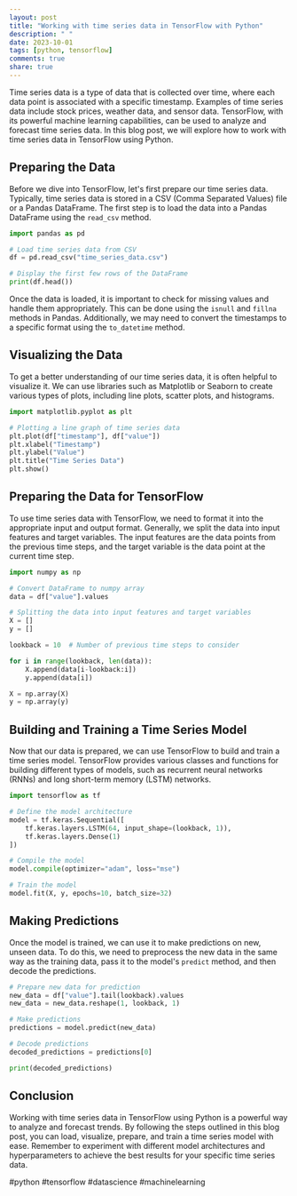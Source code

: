 ```yaml
---
layout: post
title: "Working with time series data in TensorFlow with Python"
description: " "
date: 2023-10-01
tags: [python, tensorflow]
comments: true
share: true
---
```


Time series data is a type of data that is collected over time, where each data point is associated with a specific timestamp. Examples of time series data include stock prices, weather data, and sensor data. TensorFlow, with its powerful machine learning capabilities, can be used to analyze and forecast time series data. In this blog post, we will explore how to work with time series data in TensorFlow using Python.

## Preparing the Data

Before we dive into TensorFlow, let's first prepare our time series data. Typically, time series data is stored in a CSV (Comma Separated Values) file or a Pandas DataFrame. The first step is to load the data into a Pandas DataFrame using the `read_csv` method.

```python
import pandas as pd

# Load time series data from CSV
df = pd.read_csv("time_series_data.csv")

# Display the first few rows of the DataFrame
print(df.head())
```

Once the data is loaded, it is important to check for missing values and handle them appropriately. This can be done using the `isnull` and `fillna` methods in Pandas. Additionally, we may need to convert the timestamps to a specific format using the `to_datetime` method.

## Visualizing the Data

To get a better understanding of our time series data, it is often helpful to visualize it. We can use libraries such as Matplotlib or Seaborn to create various types of plots, including line plots, scatter plots, and histograms.

```python
import matplotlib.pyplot as plt

# Plotting a line graph of time series data
plt.plot(df["timestamp"], df["value"])
plt.xlabel("Timestamp")
plt.ylabel("Value")
plt.title("Time Series Data")
plt.show()
```

## Preparing the Data for TensorFlow

To use time series data with TensorFlow, we need to format it into the appropriate input and output format. Generally, we split the data into input features and target variables. The input features are the data points from the previous time steps, and the target variable is the data point at the current time step.

```python
import numpy as np

# Convert DataFrame to numpy array
data = df["value"].values

# Splitting the data into input features and target variables
X = []
y = []

lookback = 10  # Number of previous time steps to consider

for i in range(lookback, len(data)):
    X.append(data[i-lookback:i])
    y.append(data[i])

X = np.array(X)
y = np.array(y)
```

## Building and Training a Time Series Model

Now that our data is prepared, we can use TensorFlow to build and train a time series model. TensorFlow provides various classes and functions for building different types of models, such as recurrent neural networks (RNNs) and long short-term memory (LSTM) networks.

```python
import tensorflow as tf

# Define the model architecture
model = tf.keras.Sequential([
    tf.keras.layers.LSTM(64, input_shape=(lookback, 1)),
    tf.keras.layers.Dense(1)
])

# Compile the model
model.compile(optimizer="adam", loss="mse")

# Train the model
model.fit(X, y, epochs=10, batch_size=32)
```

## Making Predictions

Once the model is trained, we can use it to make predictions on new, unseen data. To do this, we need to preprocess the new data in the same way as the training data, pass it to the model's `predict` method, and then decode the predictions.

```python
# Prepare new data for prediction
new_data = df["value"].tail(lookback).values
new_data = new_data.reshape(1, lookback, 1)

# Make predictions
predictions = model.predict(new_data)

# Decode predictions
decoded_predictions = predictions[0]

print(decoded_predictions)
```

## Conclusion

Working with time series data in TensorFlow using Python is a powerful way to analyze and forecast trends. By following the steps outlined in this blog post, you can load, visualize, prepare, and train a time series model with ease. Remember to experiment with different model architectures and hyperparameters to achieve the best results for your specific time series data.

#python #tensorflow #datascience #machinelearning